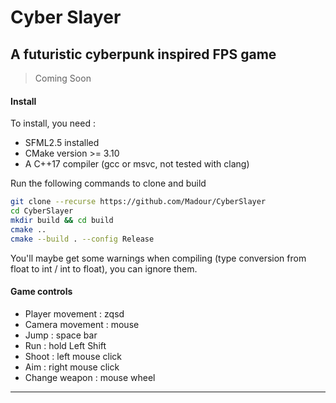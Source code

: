 # Cyber Slayer

## A futuristic cyberpunk inspired FPS game

> Coming Soon

#### Install

To install, you need : 

- SFML2.5 installed
- CMake version >= 3.10
- A C++17 compiler (gcc or msvc, not tested with clang)

Run the following commands to clone and build 

```bash
git clone --recurse https://github.com/Madour/CyberSlayer
cd CyberSlayer
mkdir build && cd build
cmake ..
cmake --build . --config Release
```

You'll maybe get some warnings when compiling (type conversion from float to int / int to float), you can ignore them.


#### Game controls

- Player movement : zqsd
- Camera movement : mouse
- Jump : space bar
- Run : hold Left Shift
- Shoot : left mouse click 
- Aim : right mouse click 
- Change weapon : mouse wheel

---
